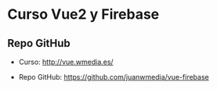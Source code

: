 # Curso Vue2 y Firebase

## Repo GitHub

- Curso: http://vue.wmedia.es/

- Repo GitHub: https://github.com/juanwmedia/vue-firebase
